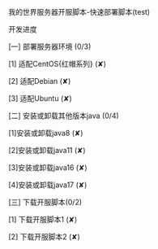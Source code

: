 我的世界服务器开服脚本-快速部署脚本(test)

开发进度

[一] 部署服务器环境 (0/3)

  [1] 适配CentOS{红帽系列} (✘)

  [2] 适配Debian (✘)

  [3] 适配Ubuntu (✘)

[二] 安装或卸载其他版本java (0/4)

  [1]安装或卸载java8  (✘)

  [2]安装或卸载java11 (✘)

  [3]安装或卸载java16 (✘)

  [4]安装或卸载java17 (✘)

[三] 下载开服脚本(0/2)

  [1] 下载开服脚本1 (✘)

  [2] 下载开服脚本2 (✘)
